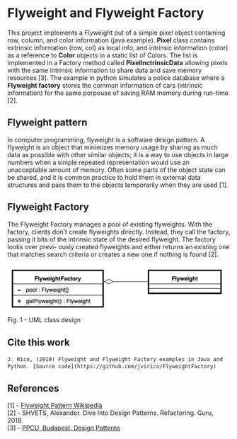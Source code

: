 # Flyweight and Flyweight Factory
This project implements a Flyweight out of a simple pixel object containing row, column, and color information (java example). **Pixel** class contains extrinsic information (row, col) as local info, and intrinsic information (color) as a reference to **Color** objects in a static list of Colors. The list is implemented in a Factory method called **PixelInctrinsicData** allowing pixels with the same intrinsic information to share data and save memory resources [3]. The example in python simulates a police database where a **Flyweight factory** stores the common information of cars (intrinsic information) for the same porpouse of saving RAM memory during run-time [2].

## Flyweight pattern
In computer programming, flyweight is a software design pattern. A flyweight is an object that minimizes memory usage by sharing as much data as possible with other similar objects; it is a way to use objects in large numbers when a simple repeated representation would use an unacceptable amount of memory. Often some parts of the object state can be shared, and it is common practice to hold them in external data structures and pass them to the objects temporarily when they are used [1].


## Flyweight Factory
The Flyweight Factory manages a pool of existing flyweights. With the factory, clients don’t create flyweights directly. Instead, they call the factory, passing it bits of the intrinsic state of the desired flyweight. The factory looks over previ- ously created flyweights and either returns an existing one that matches search criteria or creates a new one if nothing is found [2].

<img src="./img/flyweight_factory_uml.png" width="500">\
Fig. 1 - UML class design


## Cite this work
    J. Rico, (2019) Flyweight and Flyweight Factory examples in Java and Python. [Source code](https://github.com/jvirico/FlyweightFactory)


## References
[1] - [Flyweight Pattern Wikipedia](https://en.wikipedia.org/wiki/Flyweight_pattern)\
[2] - SHVETS, Alexander. Dive Into Design Patterns. Refactoring. Guru, 2018.
\
[3] - [PPCU, Budapest. Design Patterns](http://ipcv.eu/blog/course/programming-methodology/)